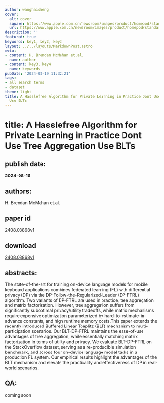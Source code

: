 ```yaml
---
author: wanghaisheng
cover:
  alt: cover
  square: https://www.apple.com.cn/newsroom/images/product/homepod/standard/Apple-HomePod-hero-230118_big.jpg.large_2x.jpg
  url: https://www.apple.com.cn/newsroom/images/product/homepod/standard/Apple-HomePod-hero-230118_big.jpg.large_2x.jpg
description: ''
featured: true
keywords: key1, key2, key3
layout: ../../layouts/MarkdownPost.astro
meta:
- content: H. Brendan McMahan et.al.
  name: author
- content: key3, key4
  name: keywords
pubDate: '2024-08-19 11:32:21'
tags:
- all search terms
- dataset
theme: light
title: A Hasslefree Algorithm for Private Learning in Practice Dont Use Tree Aggregation
  Use BLTs
---
```


# title: A Hasslefree Algorithm for Private Learning in Practice Dont Use Tree Aggregation Use BLTs 
## publish date: 
**2024-08-16** 
## authors: 
  H. Brendan McMahan et.al. 
## paper id
2408.08868v1
## download
[2408.08868v1](http://arxiv.org/abs/2408.08868v1)
## abstracts:
The state-of-the-art for training on-device language models for mobile keyboard applications combines federated learning (FL) with differential privacy (DP) via the DP-Follow-the-Regularized-Leader (DP-FTRL) algorithm. Two variants of DP-FTRL are used in practice, tree aggregation and matrix factorization. However, tree aggregation suffers from significantly suboptimal privacy/utility tradeoffs, while matrix mechanisms require expensive optimization parameterized by hard-to-estimate-in-advance constants, and high runtime memory costs.This paper extends the recently introduced Buffered Linear Toeplitz (BLT) mechanism to multi-participation scenarios. Our BLT-DP-FTRL maintains the ease-of-use advantages of tree aggregation, while essentially matching matrix factorization in terms of utility and privacy. We evaluate BLT-DP-FTRL on the StackOverflow dataset, serving as a re-producible simulation benchmark, and across four on-device language model tasks in a production FL system. Our empirical results highlight the advantages of the BLT mechanism and elevate the practicality and effectiveness of DP in real-world scenarios.
## QA:
coming soon
